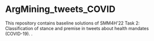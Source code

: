 # ArgMining_tweets_COVID
This repository contains baseline solutions of SMM4H'22 Task 2: Classification of stance and premise in tweets about health mandates (COVID-19). . 
